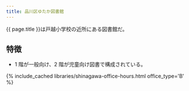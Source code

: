 ```yaml
---
title: 品川区ゆたか図書館
---
```


{{ page.title }}は戸越小学校の近所にある図書館だ。

## 特徴

* 1 階が一般向け、2 階が児童向け図書で構成されている。

{% include_cached libraries/shinagawa-office-hours.html office_type='B' %}
